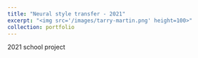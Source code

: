 ```yaml
---
title: "Neural style transfer - 2021"
excerpt: "<img src='/images/tarry-martin.png' height=100>"
collection: portfolio
---
```


2021 school project
